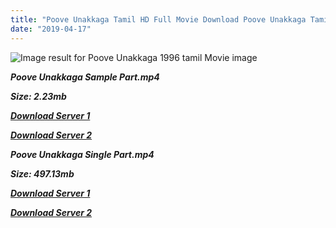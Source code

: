 ```yaml
---
title: "Poove Unakkaga Tamil HD Full Movie Download Poove Unakkaga Tamil HD Movie Download"
date: "2019-04-17"
---
```


![Image result for Poove Unakkaga 1996 tamil Movie image](https://upload.wikimedia.org/wikipedia/en/c/c3/Poove_Unakkaga.jpg)

**_Poove Unakkaga Sample Part.mp4_**

**_Size: 2.23mb_**

**_[Download Server 1](http://b6.wetransfer.vip/files/{001906e6a029aa7b73d4a7534ffe44de21d3d443868dbd2fabdf209edab59abd}20Actor{001906e6a029aa7b73d4a7534ffe44de21d3d443868dbd2fabdf209edab59abd}20Hits{001906e6a029aa7b73d4a7534ffe44de21d3d443868dbd2fabdf209edab59abd}20Collection/Vijay{001906e6a029aa7b73d4a7534ffe44de21d3d443868dbd2fabdf209edab59abd}20{001906e6a029aa7b73d4a7534ffe44de21d3d443868dbd2fabdf209edab59abd}20Movies{001906e6a029aa7b73d4a7534ffe44de21d3d443868dbd2fabdf209edab59abd}20Collection/Poove{001906e6a029aa7b73d4a7534ffe44de21d3d443868dbd2fabdf209edab59abd}20Unakkaga{001906e6a029aa7b73d4a7534ffe44de21d3d443868dbd2fabdf209edab59abd}20(1996)/Poove{001906e6a029aa7b73d4a7534ffe44de21d3d443868dbd2fabdf209edab59abd}20Unakkaga{001906e6a029aa7b73d4a7534ffe44de21d3d443868dbd2fabdf209edab59abd}20Mp4{001906e6a029aa7b73d4a7534ffe44de21d3d443868dbd2fabdf209edab59abd}20HD/Poove{001906e6a029aa7b73d4a7534ffe44de21d3d443868dbd2fabdf209edab59abd}20Unakkaga{001906e6a029aa7b73d4a7534ffe44de21d3d443868dbd2fabdf209edab59abd}20HD{001906e6a029aa7b73d4a7534ffe44de21d3d443868dbd2fabdf209edab59abd}20Sample.mp4)_**

**_[Download Server 2](http://b6.wetransfer.vip/files/{001906e6a029aa7b73d4a7534ffe44de21d3d443868dbd2fabdf209edab59abd}20Actor{001906e6a029aa7b73d4a7534ffe44de21d3d443868dbd2fabdf209edab59abd}20Hits{001906e6a029aa7b73d4a7534ffe44de21d3d443868dbd2fabdf209edab59abd}20Collection/Vijay{001906e6a029aa7b73d4a7534ffe44de21d3d443868dbd2fabdf209edab59abd}20{001906e6a029aa7b73d4a7534ffe44de21d3d443868dbd2fabdf209edab59abd}20Movies{001906e6a029aa7b73d4a7534ffe44de21d3d443868dbd2fabdf209edab59abd}20Collection/Poove{001906e6a029aa7b73d4a7534ffe44de21d3d443868dbd2fabdf209edab59abd}20Unakkaga{001906e6a029aa7b73d4a7534ffe44de21d3d443868dbd2fabdf209edab59abd}20(1996)/Poove{001906e6a029aa7b73d4a7534ffe44de21d3d443868dbd2fabdf209edab59abd}20Unakkaga{001906e6a029aa7b73d4a7534ffe44de21d3d443868dbd2fabdf209edab59abd}20Mp4{001906e6a029aa7b73d4a7534ffe44de21d3d443868dbd2fabdf209edab59abd}20HD/Poove{001906e6a029aa7b73d4a7534ffe44de21d3d443868dbd2fabdf209edab59abd}20Unakkaga{001906e6a029aa7b73d4a7534ffe44de21d3d443868dbd2fabdf209edab59abd}20HD{001906e6a029aa7b73d4a7534ffe44de21d3d443868dbd2fabdf209edab59abd}20Sample.mp4)_**

**_Poove Unakkaga Single Part.mp4_**

**_Size: 497.13mb_**

**_[Download Server 1](http://b6.wetransfer.vip/files/{001906e6a029aa7b73d4a7534ffe44de21d3d443868dbd2fabdf209edab59abd}20Actor{001906e6a029aa7b73d4a7534ffe44de21d3d443868dbd2fabdf209edab59abd}20Hits{001906e6a029aa7b73d4a7534ffe44de21d3d443868dbd2fabdf209edab59abd}20Collection/Vijay{001906e6a029aa7b73d4a7534ffe44de21d3d443868dbd2fabdf209edab59abd}20{001906e6a029aa7b73d4a7534ffe44de21d3d443868dbd2fabdf209edab59abd}20Movies{001906e6a029aa7b73d4a7534ffe44de21d3d443868dbd2fabdf209edab59abd}20Collection/Poove{001906e6a029aa7b73d4a7534ffe44de21d3d443868dbd2fabdf209edab59abd}20Unakkaga{001906e6a029aa7b73d4a7534ffe44de21d3d443868dbd2fabdf209edab59abd}20(1996)/Poove{001906e6a029aa7b73d4a7534ffe44de21d3d443868dbd2fabdf209edab59abd}20Unakkaga{001906e6a029aa7b73d4a7534ffe44de21d3d443868dbd2fabdf209edab59abd}20Mp4{001906e6a029aa7b73d4a7534ffe44de21d3d443868dbd2fabdf209edab59abd}20HD/Poove{001906e6a029aa7b73d4a7534ffe44de21d3d443868dbd2fabdf209edab59abd}20Unakkaga{001906e6a029aa7b73d4a7534ffe44de21d3d443868dbd2fabdf209edab59abd}20HD.mp4)_**

**_[Download Server 2](http://b6.wetransfer.vip/files/{001906e6a029aa7b73d4a7534ffe44de21d3d443868dbd2fabdf209edab59abd}20Actor{001906e6a029aa7b73d4a7534ffe44de21d3d443868dbd2fabdf209edab59abd}20Hits{001906e6a029aa7b73d4a7534ffe44de21d3d443868dbd2fabdf209edab59abd}20Collection/Vijay{001906e6a029aa7b73d4a7534ffe44de21d3d443868dbd2fabdf209edab59abd}20{001906e6a029aa7b73d4a7534ffe44de21d3d443868dbd2fabdf209edab59abd}20Movies{001906e6a029aa7b73d4a7534ffe44de21d3d443868dbd2fabdf209edab59abd}20Collection/Poove{001906e6a029aa7b73d4a7534ffe44de21d3d443868dbd2fabdf209edab59abd}20Unakkaga{001906e6a029aa7b73d4a7534ffe44de21d3d443868dbd2fabdf209edab59abd}20(1996)/Poove{001906e6a029aa7b73d4a7534ffe44de21d3d443868dbd2fabdf209edab59abd}20Unakkaga{001906e6a029aa7b73d4a7534ffe44de21d3d443868dbd2fabdf209edab59abd}20Mp4{001906e6a029aa7b73d4a7534ffe44de21d3d443868dbd2fabdf209edab59abd}20HD/Poove{001906e6a029aa7b73d4a7534ffe44de21d3d443868dbd2fabdf209edab59abd}20Unakkaga{001906e6a029aa7b73d4a7534ffe44de21d3d443868dbd2fabdf209edab59abd}20HD.mp4)_**
